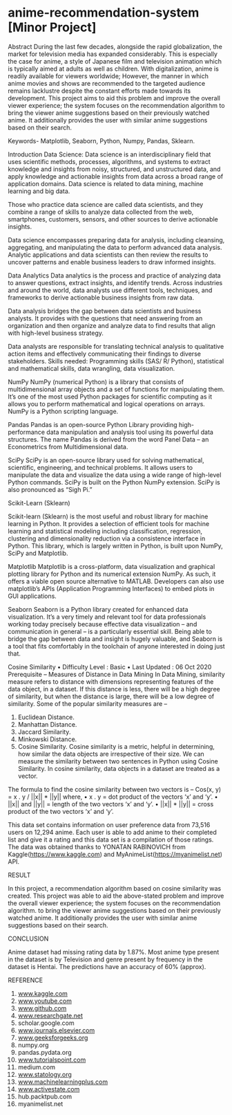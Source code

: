 # anime-recommendation-system [Minor Project]
Abstract
During the last few decades, alongside the rapid globalization, the market for television media has expanded considerably. This is especially the case for anime, a style of Japanese film and television animation which is typically aimed at adults as well as children. With digitalization, anime is readily available for viewers worldwide; However, the manner in which anime movies and shows are recommended to the targeted audience remains lacklustre despite the constant efforts made towards its development. This project aims to aid this problem and improve the overall viewer experience; the system focuses on the recommendation algorithm to bring the viewer anime suggestions based on their previously watched anime. It additionally provides the user with similar anime suggestions based on their search.

Keywords- Matplotlib, Seaborn, Python, Numpy, Pandas, Sklearn.

Introduction 
Data Science:
Data science is an interdisciplinary field that uses scientific methods, processes, algorithms, and systems to extract knowledge and insights from noisy, structured, and unstructured data, and apply knowledge and actionable insights from data across a broad range of application domains. Data science is related to data mining, machine learning and big data. 

Those who practice data science are called data scientists, and they combine a range of skills to analyze data collected from the web, smartphones, customers, sensors, and other sources to derive actionable insights.

Data science encompasses preparing data for analysis, including cleansing, aggregating, and manipulating the data to perform advanced data analysis. Analytic applications and data scientists can then review the results to uncover patterns and enable business leaders to draw informed insights. 
  

Data Analytics
Data analytics is the process and practice of analyzing data to answer questions, extract insights, and identify trends. Across industries and around the world, data analysts use different tools, techniques, and frameworks to derive actionable business insights from raw data.  

Data analysis bridges the gap between data scientists and business analysts. It provides with the questions that need answering from an organization and then organize and analyze data to find results that align with high-level business strategy. 

Data analysts are responsible for translating technical analysis to qualitative action items and effectively communicating their findings to diverse stakeholders.
Skills needed: Programming skills (SAS/ R/ Python), statistical and mathematical skills, data wrangling, data visualization.

 

NumPy 
NumPy (numerical Python) is a library that consists of multidimensional array objects and a set of functions for manipulating them. It’s one of the most used Python packages for scientific computing as it allows you to perform mathematical and logical operations on arrays. NumPy is a Python scripting language.

Pandas
Pandas is an open-source Python Library providing high-performance data manipulation and analysis tool using its powerful data structures. The name Pandas is derived from the word Panel Data – an Econometrics from Multidimensional data.

SciPy 
SciPy is an open-source library used for solving mathematical, scientific, engineering, and technical problems. It allows users to manipulate the data and visualize the data using a wide range of high-level Python commands. SciPy is built on the Python NumPy extension. SciPy is also pronounced as “Sigh Pi.”

Scikit-Learn (Sklearn)

Scikit-learn (Sklearn) is the most useful and robust library for machine learning in Python. It provides a selection of efficient tools for machine learning and statistical modeling including classification, regression, clustering and dimensionality reduction via a consistence interface in Python. This library, which is largely written in Python, is built upon NumPy, SciPy and Matplotlib.

Matplotlib
Matplotlib is a cross-platform, data visualization and graphical plotting library for Python and its numerical extension NumPy. As such, it offers a viable open source alternative to MATLAB. Developers can also use matplotlib’s APIs (Application Programming Interfaces) to embed plots in GUI applications.

Seaborn
Seaborn is a Python library created for enhanced data visualization. It’s a very timely and relevant tool for data professionals working today precisely because effective data visualization – and communication in general – is a particularly essential skill. Being able to bridge the gap between data and insight is hugely valuable, and Seaborn is a tool that fits comfortably in the toolchain of anyone interested in doing just that.



Cosine Similarity
•	Difficulty Level : Basic
•	Last Updated : 06 Oct 2020
Prerequisite – Measures of Distance in Data Mining
In Data Mining, similarity measure refers to distance with dimensions representing features of the data object, in a dataset. If this distance is less, there will be a high degree of similarity, but when the distance is large, there will be a low degree of similarity.
Some of the popular similarity measures are –
1.	Euclidean Distance.
2.	Manhattan Distance.
3.	Jaccard Similarity.
4.	Minkowski Distance.
5.	Cosine Similarity.
Cosine similarity is a metric, helpful in determining, how similar the data objects are irrespective of their size. We can measure the similarity between two sentences in Python using Cosine Similarity. In cosine similarity, data objects in a dataset are treated as a vector. 

The formula to find the cosine similarity between two vectors is –
	Cos(x, y) = x . y / ||x|| * ||y||
where,
•	x . y = dot product of the vectors ‘x’ and ‘y’.
•	||x|| and ||y|| = length of the two vectors ‘x’ and ‘y’.
•	||x|| * ||y|| = cross product of the two vectors ‘x’ and ‘y’.

This data set contains information on user preference data from 73,516 users on 12,294 anime. Each user is able to add anime to their completed list and give it a rating and this data set is a compilation of those ratings. The data was obtained thanks to YONATAN RABINOVICH from Kaggle(https://www.kaggle.com) and MyAnimeList(https://myanimelist.net) API.

RESULT

In this project, a recommendation algorithm based on cosine similarity was created. This project was able to aid the above-stated problem and improve the overall viewer experience; the system focuses on the recommendation algorithm. to bring the viewer anime suggestions based on their previously watched anime. It additionally provides the user with similar anime suggestions based on their search.

CONCLUSION

Anime dataset had missing rating data by 1.87%. Most anime type present in the dataset is by Television and genre present by frequency in the dataset is Hentai. The predictions have an accuracy of 60% (approx).

REFERENCE
1.	www.kaggle.com
2.	www.youtube.com
3.	www.github.com
4.	www.researchgate.net
5.	scholar.google.com
6.	www.journals.elsevier.com
7.	www.geeksforgeeks.org
8.	numpy.org
9.	pandas.pydata.org
10.	www.tutorialspoint.com
11.	medium.com
12.	www.statology.org
13.	www.machinelearningplus.com
14.	www.activestate.com
15.	hub.packtpub.com
16.	myanimelist.net


